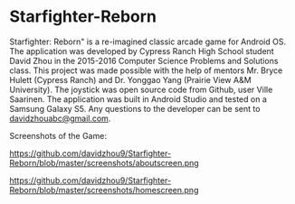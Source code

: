 # Starfighter-Reborn

Starfighter: Reborn&quot; is a re-imagined classic arcade game for Android OS. The application was developed 
by Cypress Ranch High School student David Zhou in the 2015-2016 Computer Science Problems and Solutions class. 
This project was made possible with the help of mentors Mr. Bryce Hulett (Cypress Ranch) and Dr. Yonggao Yang 
(Prairie View A&amp;M University). The joystick was open source code from Github, user Ville Saarinen. The application 
was built in Android Studio and tested on a Samsung Galaxy S5. Any questions to the developer can be sent to 
davidzhouabc@gmail.com.

Screenshots of the Game:

https://github.com/davidzhou9/Starfighter-Reborn/blob/master/screenshots/aboutscreen.png

https://github.com/davidzhou9/Starfighter-Reborn/blob/master/screenshots/homescreen.png
